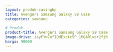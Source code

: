 ```yaml
---
layout: produk-casinghp
title: Avengers Samsung Galaxy S9 Case
categories: samsung

# Produk
product-title: Avengers Samsung Galaxy S9 Case
image-drive: 1ayFYw7ofIQdExctc5P_1MQARlwcr2fjh
harga: 90000
---
```


